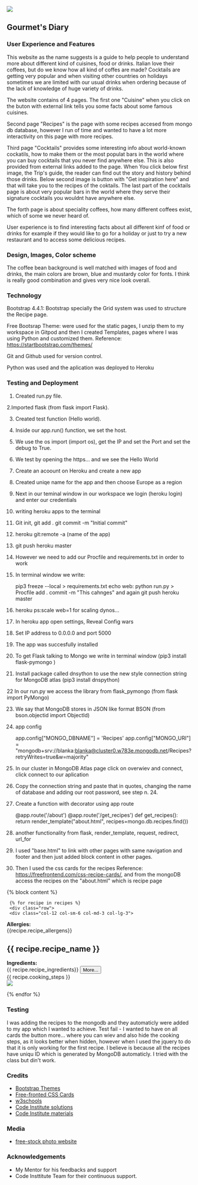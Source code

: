 <img src="https://images.pexels.com/photos/3407778/pexels-photo-3407778.jpeg?auto=compress&cs=tinysrgb&dpr=3&h=750&w=1260">



## Gourmet's Diary

### User Experience and Features

This website as the name suggests is a guide to help people to understand more about different kind of cuisines, food or drinks. Italian love their coffees, but do we know how all kind of coffes are made? Cocktails are getting very popular and when visiting other countries on holidays sometimes we are limited with our usual drinks when ordering because of the lack of knowledge of huge variety of drinks.

The website contains of 4 pages. The first one "Cuisine" when you click on the buton with external link tells you some facts about some famous cuisines.

Second page "Recipes" is the page with some recipes accesed from mongo db database, however I run of time and wanted to have a lot more interactivity on this page with more recipes.

Third page "Cocktails"  provides some interesting info about world-known cockatils, how to make them or the most populat bars in the world where you can buy cocktails that you never find anywhere else. This is also provided from external links added to the page. When You click below first image, the Trip's guide, the reader can find out the story and history behind those drinks. Below second image is button with "Get inspiration here" and that will take you to the recipes of the coktails. The last part of the cocktails page is about very popular bars in the world where they serve their signature cocktails you wouldnt have anywhere else.

The forth page is about speciality coffees, how many different coffees exist, which of some we never heard of. 

User experience is to find interesting facts about all different kinf of food or drinks for example if they would like to go for a holiday or just to try a new restaurant and to access some delicious recipes.

### Design, Images, Color scheme

The coffee bean background is well matched with images of food and drinks, the main colors are brown, blue and mustardy color for fonts. I think is really good combination and gives very nice look overall.

### Technology

Bootstrap 4.4.1: Bootstrap specially the Grid system was used to structure the Recipe page.

Free Bootsrap Theme: were used for the static pages, I unzip them to my workspace in Gitpod and then I created Templates, pages where I was using Python and customized them.
Reference: https://startbootstrap.com/themes/

Git and Github  used for version control.


Python was used and the aplication was deployed to Heroku

### Testing and Deployment

1. Created run.py file.

2.Imported flask (from flask import Flask). 

3. Created test function (Hello world).

4. Inside our app.run() function, we set the host.

5. We use the os import (import os), get the IP and set the Port and set the debug to True.

6. We test by opening the https... and we see the Hello World

7. Create an acoount on Heroku and create a new app

8. Created uniqe name for the app and then choose Europe as a region

9. Next in our teminal window in our workspace we login (heroku login) and enter our credentials

10. writing heroku apps to the terminal

11. Git init, git add . git commit -m "Initial commit"

12. heroku git:remote -a (name of the app)

13. git push heroku master

14. However  we need to add our Procfile and requirements.txt in order to work

15. In terminal window we write:

    pip3 freeze --local > requirements.txt
    echo web: python run.py > Procfile
    add . commit -m "This cahnges" and again git push heroku master
    
16. heroku ps:scale web=1  for scaling dynos...

17. In heroku app open settings, Reveal Config wars

18. Set IP address to 0.0.0.0 and port 5000

19. The app was succesfully installed

20. To get Flask talking to Mongo we write in terminal window  (pip3 install flask-pymongo )

21. Install package called dnsython to use the new style  connection string for MongoDB atlas (pip3 install dnspython)

22  In our run.py we access the library from flask_pymongo (from flask import PyMongo)

23.  We say that MongoDB stores in JSON like format BSON (from bson.objectid import ObjectId)

24.  app config 

     app.config["MONGO_DBNAME"] = 'Recipes'
     app.config["MONGO_URI"] = "mongodb+srv://blanka:blanka@cluster0.w783e.mongodb.net/Recipes?retryWrites=true&w=majority"
     
25. In our cluster in MongoDB Atlas page click on overwiev and connect, click connect to our aplication

26. Copy the connection string and paste that in quotes, changing the name of database and adding our root password, see step n. 24.

27. Create a function with decorator using app route

    @app.route('/about')
    @app.route('/get_recipes')
    def get_recipes(): 
    return render_template("about.html", recipes=mongo.db.recipes.find())
    
28. another functionality from flask, render_template, request, redirect, url_for

29. I used "base.html" to link with other  pages with same navigation and footer and then just added block content in other pages.

30. Then I used the css cards for the recipes
    Reference: https://freefrontend.com/css-recipe-cards/, and from the mongoDB access the recipes on the "about.html" which is recipe page
    
{% block content %}
 
     {% for recipe in recipes %} 
     <div class="row">
     <div class="col-12 col-sm-6 col-md-3 col-lg-3">
<div class="card-container">
  <div class="card u-clearfix">
    <div class="card-body">
      <span class="card-number card-circle subtle"></span>
      <span class="card-author subtle"><strong>Allergies:</strong><br> {{recipe.recipe_allergens}}</span>
      <h2 class="card-title"> {{ recipe.recipe_name }}</h2>
      <span class="card-description subtle"><strong>Ingredients:</strong><br>  {{ recipe.recipe_ingredients}}</span>
      <button onclick="myFunction()">More...</button>
      <div id="myDIV"> {{ recipe.cooking_steps }} </div>
    </div>
    <img class="recipe_image" src="{{ recipe.recipe_image}}">
  </div>
  <div class="card-shadow"></div>
</div>
</div>

{% endfor %}

<script>
function myFunction() {
    var x =
  document.getElementById("myDIV");
  if (x.style.display ==="none")  
  {
      x.style.display = "block";
  }   else {
      x.style.display = "none";
  }
}
</script>

### Testing

I was adding the recipes to the mongodb and they automaticly were added to my app which I wanted to achieve.
Test fail - I wanted to have on all cards the button more... where you can wiev and also hide the cooking steps, as it looks better when hidden, however when I used the jquery to do that it is only working for the first recipe. I believe is because all the recipes have uniqu ID which is generated by MongoDB automaticly. I tried with the class but din't work.

### Credits

- [Bootstrap Themes ](https://startbootstrap.com/themes/)
- [Free-fronted CSS Cards](https://freefrontend.com/css-cards/)
- [w3schools](https://www.w3schools.com/howto/howto_css_contact_form.asp)
- [Code Institute solutions](https://github.com/Code-Institute-Solutions/readme-template)
- [Code Institute materials](https://courses.codeinstitute.net/courses/course-v1:codeinstitute+FE+2017_T3/info)

### Media


- [free-stock photo website](https://www.pexels.com/search/restaurant/)

### Acknowledgements

- My Mentor for his feedbacks and support
- Code Insttitute Team for their continuous support.
    



    














